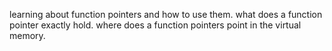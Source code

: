 learning about function pointers and how to use them.
what does a function pointer exactly hold.
where does a function pointers point in the virtual memory.
